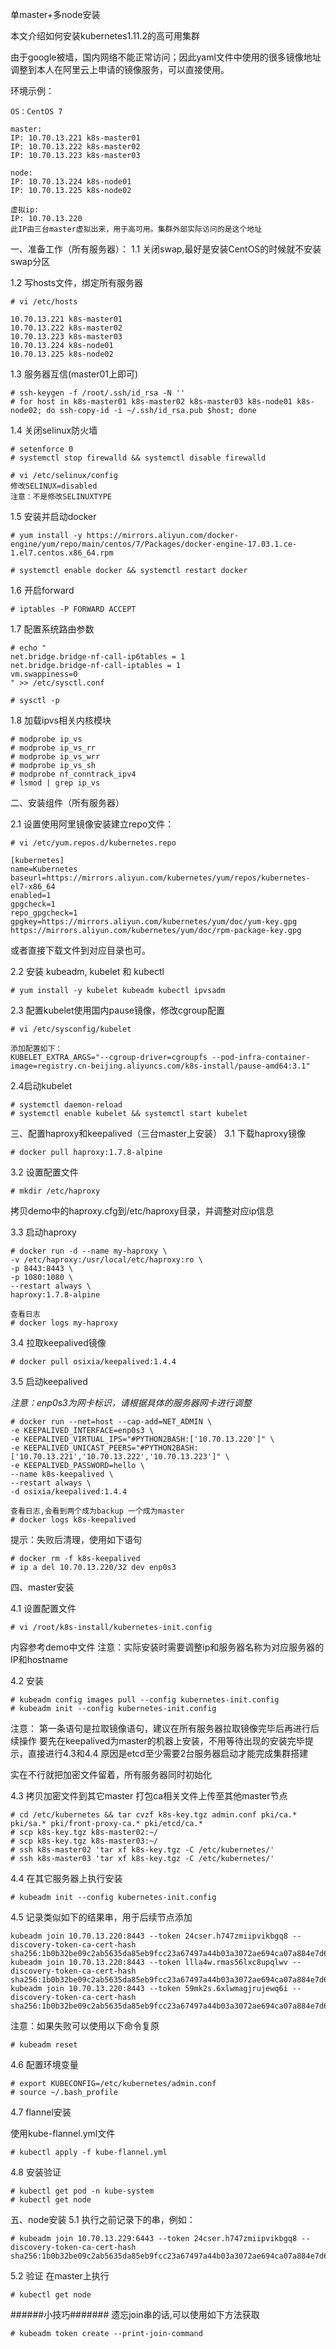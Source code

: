 单master+多node安装

本文介绍如何安装kubernetes1.11.2的高可用集群

由于google被墙，国内网络不能正常访问；因此yaml文件中使用的很多镜像地址调整到本人在阿里云上申请的镜像服务，可以直接使用。

环境示例：

```
OS：CentOS 7

master: 
IP: 10.70.13.221 k8s-master01
IP: 10.70.13.222 k8s-master02
IP: 10.70.13.223 k8s-master03

node:
IP: 10.70.13.224 k8s-node01
IP: 10.70.13.225 k8s-node02

虚拟ip:
IP: 10.70.13.220
此IP由三台master虚拟出来，用于高可用。集群外部实际访问的是这个地址
```

一、准备工作（所有服务器）：
1.1 关闭swap,最好是安装CentOS的时候就不安装swap分区

1.2 写hosts文件，绑定所有服务器
```
# vi /etc/hosts

10.70.13.221 k8s-master01
10.70.13.222 k8s-master02
10.70.13.223 k8s-master03
10.70.13.224 k8s-node01
10.70.13.225 k8s-node02
```

1.3 服务器互信(master01上即可)
```
# ssh-keygen -f /root/.ssh/id_rsa -N ''
# for host in k8s-master01 k8s-master02 k8s-master03 k8s-node01 k8s-node02; do ssh-copy-id -i ~/.ssh/id_rsa.pub $host; done
```

1.4 关闭selinux防火墙
```
# setenforce 0
# systemctl stop firewalld && systemctl disable firewalld
```
```
# vi /etc/selinux/config
修改SELINUX=disabled
注意：不是修改SELINUXTYPE
```

1.5 安装并启动docker
```
# yum install -y https://mirrors.aliyun.com/docker-engine/yum/repo/main/centos/7/Packages/docker-engine-17.03.1.ce-1.el7.centos.x86_64.rpm

# systemctl enable docker && systemctl restart docker
```
1.6  开启forward
```
# iptables -P FORWARD ACCEPT
```

1.7 配置系统路由参数
```
# echo "
net.bridge.bridge-nf-call-ip6tables = 1
net.bridge.bridge-nf-call-iptables = 1
vm.swappiness=0
" >> /etc/sysctl.conf

# sysctl -p
```

1.8 加载ipvs相关内核模块
```
# modprobe ip_vs
# modprobe ip_vs_rr
# modprobe ip_vs_wrr
# modprobe ip_vs_sh
# modprobe nf_conntrack_ipv4
# lsmod | grep ip_vs
```

二、安装组件（所有服务器）

2.1 设置使用阿里镜像安装建立repo文件：
```
# vi /etc/yum.repos.d/kubernetes.repo

[kubernetes]
name=Kubernetes
baseurl=https://mirrors.aliyun.com/kubernetes/yum/repos/kubernetes-el7-x86_64
enabled=1
gpgcheck=1
repo_gpgcheck=1
gpgkey=https://mirrors.aliyun.com/kubernetes/yum/doc/yum-key.gpg https://mirrors.aliyun.com/kubernetes/yum/doc/rpm-package-key.gpg

```
或者直接下载文件到对应目录也可。

2.2  安装 kubeadm, kubelet 和 kubectl
```
# yum install -y kubelet kubeadm kubectl ipvsadm
```

2.3 配置kubelet使用国内pause镜像，修改cgroup配置
```
# vi /etc/sysconfig/kubelet

添加配置如下：
KUBELET_EXTRA_ARGS="--cgroup-driver=cgroupfs --pod-infra-container-image=registry.cn-beijing.aliyuncs.com/k8s-install/pause-amd64:3.1"
```

2.4启动kubelet
```
# systemctl daemon-reload
# systemctl enable kubelet && systemctl start kubelet
```

三、配置haproxy和keepalived（三台master上安装）
3.1 下载haproxy镜像
```
# docker pull haproxy:1.7.8-alpine
```

3.2 设置配置文件
```
# mkdir /etc/haproxy
```

拷贝demo中的haproxy.cfg到/etc/haproxy目录，并调整对应ip信息

3.3 启动haproxy
```
# docker run -d --name my-haproxy \
-v /etc/haproxy:/usr/local/etc/haproxy:ro \
-p 8443:8443 \
-p 1080:1080 \
--restart always \
haproxy:1.7.8-alpine

查看日志
# docker logs my-haproxy
```

3.4 拉取keepalived镜像
```
# docker pull osixia/keepalived:1.4.4
```

3.5 启动keepalived

_注意：enp0s3为网卡标识，请根据具体的服务器网卡进行调整_
```
# docker run --net=host --cap-add=NET_ADMIN \
-e KEEPALIVED_INTERFACE=enp0s3 \
-e KEEPALIVED_VIRTUAL_IPS="#PYTHON2BASH:['10.70.13.220']" \
-e KEEPALIVED_UNICAST_PEERS="#PYTHON2BASH:['10.70.13.221','10.70.13.222','10.70.13.223']" \
-e KEEPALIVED_PASSWORD=hello \
--name k8s-keepalived \
--restart always \
-d osixia/keepalived:1.4.4

查看日志,会看到两个成为backup 一个成为master
# docker logs k8s-keepalived
```

提示：失败后清理，使用如下语句
```
# docker rm -f k8s-keepalived
# ip a del 10.70.13.220/32 dev enp0s3
```

四、master安装

4.1 设置配置文件
```
# vi /root/k8s-install/kubernetes-init.config
```
内容参考demo中文件
注意：实际安装时需要调整ip和服务器名称为对应服务器的IP和hostname

4.2 安装
```
# kubeadm config images pull --config kubernetes-init.config
# kubeadm init --config kubernetes-init.config
```

注意：
第一条语句是拉取镜像语句，建议在所有服务器拉取镜像完毕后再进行后续操作
要先在keepalived为master的机器上安装，不用等待出现的安装完毕提示，直接进行4.3和4.4
原因是etcd至少需要2台服务器启动才能完成集群搭建

实在不行就把加密文件留着，所有服务器同时初始化

4.3 拷贝加密文件到其它master
打包ca相关文件上传至其他master节点
```
# cd /etc/kubernetes && tar cvzf k8s-key.tgz admin.conf pki/ca.* pki/sa.* pki/front-proxy-ca.* pki/etcd/ca.*
# scp k8s-key.tgz k8s-master02:~/
# scp k8s-key.tgz k8s-master03:~/
# ssh k8s-master02 'tar xf k8s-key.tgz -C /etc/kubernetes/'
# ssh k8s-master03 'tar xf k8s-key.tgz -C /etc/kubernetes/'
```
4.4 在其它服务器上执行安装
```
# kubeadm init --config kubernetes-init.config
```

4.5 记录类似如下的结果串，用于后续节点添加
```
kubeadm join 10.70.13.220:8443 --token 24cser.h747zmiipvikbgq8 --discovery-token-ca-cert-hash sha256:1b0b32be09c2ab5635da85eb9fcc23a67497a44b03a3072ae694ca07a884e7d6
kubeadm join 10.70.13.220:8443 --token llla4w.rmas56lxc8upqlwv --discovery-token-ca-cert-hash sha256:1b0b32be09c2ab5635da85eb9fcc23a67497a44b03a3072ae694ca07a884e7d6
kubeadm join 10.70.13.220:8443 --token 59mk2s.6xlwmagjrujewq6i --discovery-token-ca-cert-hash sha256:1b0b32be09c2ab5635da85eb9fcc23a67497a44b03a3072ae694ca07a884e7d6
```
注意：如果失败可以使用以下命令复原
```
# kubeadm reset
```

4.6 配置环境变量
```
# export KUBECONFIG=/etc/kubernetes/admin.conf
# source ~/.bash_profile
```

4.7 flannel安装

使用kube-flannel.yml文件
```
# kubectl apply -f kube-flannel.yml
```

4.8 安装验证
```
# kubectl get pod -n kube-system
# kubectl get node
```

五、node安装
5.1 执行之前记录下的串，例如：
```
# kubeadm join 10.70.13.229:6443 --token 24cser.h747zmiipvikbgq8 --discovery-token-ca-cert-hash sha256:1b0b32be09c2ab5635da85eb9fcc23a67497a44b03a3072ae694ca07a884e7d6
```
5.2 验证
在master上执行
```
# kubectl get node
```

######小技巧#######
遗忘join串的话,可以使用如下方法获取
```
# kubeadm token create --print-join-command
```
